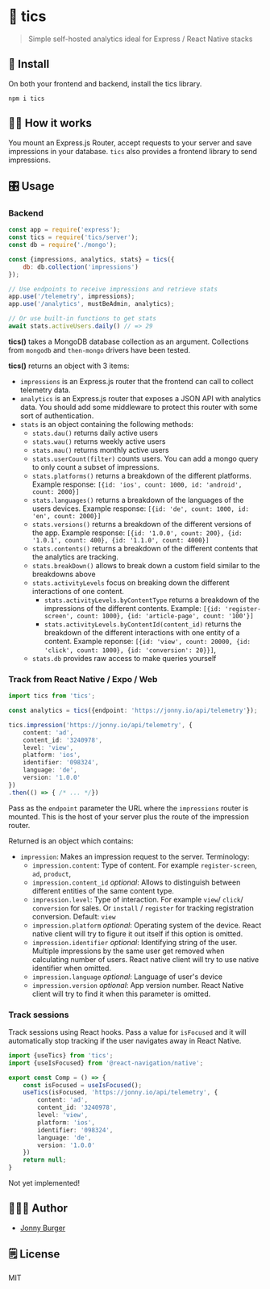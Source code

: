 # 🎢  tics
> Simple self-hosted analytics ideal for Express / React Native stacks

## 🚥 Install

On both your frontend and backend, install the tics library.

```
npm i tics
```

## 🤹🏼‍  How it works
You mount an Express.js Router, accept requests to your server and save impressions in your database. `tics` also provides a frontend library to send impressions. 

## 🎛 Usage
### Backend

```js
const app = require('express');
const tics = require('tics/server');
const db = require('./mongo');

const {impressions, analytics, stats} = tics({
    db: db.collection('impressions')
});

// Use endpoints to receive impressions and retrieve stats
app.use('/telemetry', impressions);
app.use('/analytics', mustBeAdmin, analytics);

// Or use built-in functions to get stats
await stats.activeUsers.daily() // => 29
```

**tics()** takes a MongoDB database collection as an argument. Collections from `mongodb` and `then-mongo` drivers have been tested.

**tics()** returns an object with 3 items:

- `impressions` is an Express.js router that the frontend can call to collect telemetry data.
- `analytics` is an Express.js router that exposes a JSON API with analytics data. You should add some middleware to protect this router with some sort of authentication.
- `stats` is an object containing the following methods:
    - `stats.dau()` returns daily active users
    - `stats.wau()` returns weekly active users
    - `stats.mau()` returns monthly active users
    - `stats.userCount(filter)` counts users. You can add a mongo query to only count a subset of impressions.
    - `stats.platforms()` returns a breakdown of the different platforms. Example response: `[{id: 'ios', count: 1000, id: 'android', count: 2000}]`
    - `stats.languages()` returns a breakdown of the languages of the users devices. Example response: `[{id: 'de', count: 1000, id: 'en', count: 2000}]`
    - `stats.versions()` returns a breakdown of the different versions of the app. Example response: `[{id: '1.0.0', count: 200}, {id: '1.0.1', count: 400}, {id: '1.1.0', count: 4000}]`
    - `stats.contents()` returns a breakdown of the different contents that the analytics are tracking.
    - `stats.breakDown()` allows to break down a custom field similar to the breakdowns above
    - `stats.activityLevels` focus on breaking down the different interactions of one content.
        - `stats.activityLevels.byContentType` returns a breakdown of the impressions of the different contents. Example: `[{id: 'register-screen', count: 1000}, {id: 'article-page', count: '100'}]`
        - `stats.activityLevels.byContentId(content_id)` returns the breakdown of the different interactions with one entity of a content. Example reponse: `[{id: 'view', count: 20000, {id: 'click', count: 1000}, {id: 'conversion': 20}}]`,
    - `stats.db` provides raw access to make queries yourself

### Track from React Native / Expo / Web

```ts
import tics from 'tics';

const analytics = tics({endpoint: 'https://jonny.io/api/telemetry'});

tics.impression('https://jonny.io/api/telemetry', {
    content: 'ad',
    content_id: '3240978',
    level: 'view',
    platform: 'ios',
    identifier: '098324',
    language: 'de',
    version: '1.0.0'
})
.then(() => { /* ... */})
```

Pass as the `endpoint` parameter the URL where the `impressions` router is mounted. This is the host of your server plus the route of the impression router.

Returned is an object which contains: 

- `impression`: Makes an impression request to the server. Terminology:
    - `impression.content`: Type of content. For example `register-screen`, `ad`, `product`,
    - `impression.content_id` *optional*: Allows to distinguish between different entities of the same content type.
    - `impression.level`: Type of interaction. For example `view`/ `click`/ `conversion` for sales. Or `install` / `register` for tracking registration conversion. Default: `view`
    - `impression.platform` *optional*: Operating system of the device. React native client will try to figure it out itself if this option is omitted.
    - `impression.identifier` *optional*: Identifying string of the user. Multiple impressions by the same user get removed when calculating number of users. React native client will try to use native identifier when omitted.
    - `impression.language` *optional*: Language of user's device
    - `impression.version` *optional*: App version number. React Native client will try to find it when this parameter is omitted.
    
### Track sessions

Track sessions using React hooks. Pass a value for `isFocused` and it will automatically stop tracking if the user navigates away in React Native.

```ts
import {useTics} from 'tics';
import {useIsFocused} from '@react-navigation/native';

export const Comp = () => {
    const isFocused = useIsFocused();
    useTics(isFocused, 'https://jonny.io/api/telemetry', {
        content: 'ad',
        content_id: '3240978',
        level: 'view',
        platform: 'ios',
        identifier: '098324',
        language: 'de',
        version: '1.0.0'
    })
    return null;
}
```

Not yet implemented!

## 👨🏻‍💻 Author

* [Jonny Burger](https://jonny.io)

## 🗒 License
MIT
